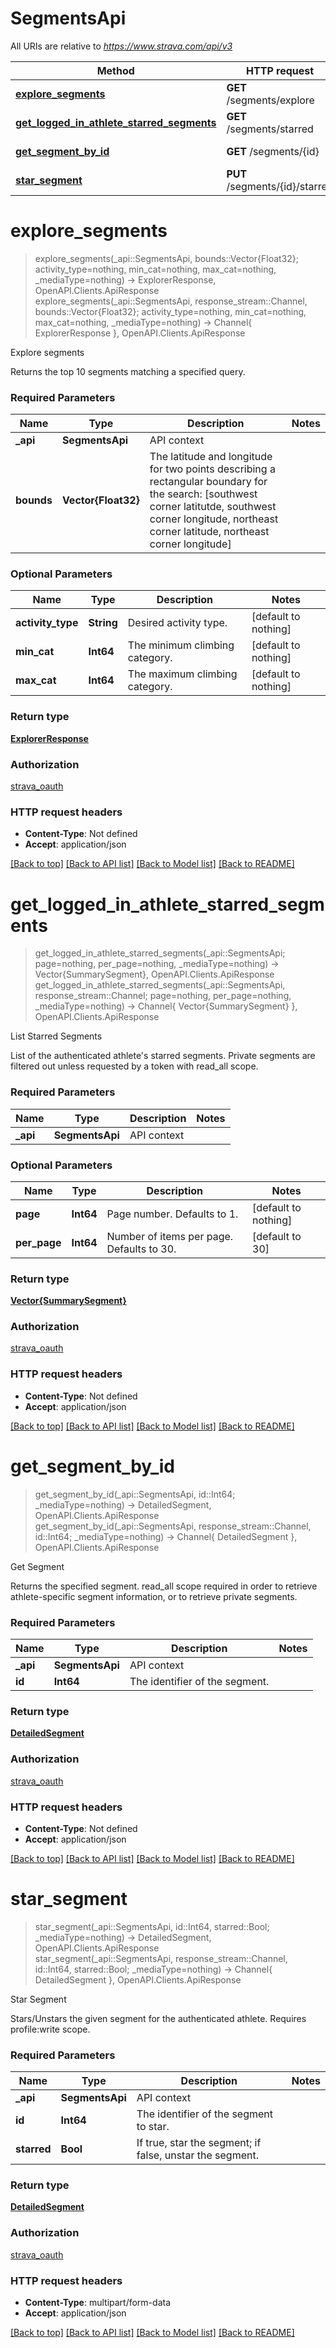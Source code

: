 # SegmentsApi

All URIs are relative to *https://www.strava.com/api/v3*

Method | HTTP request | Description
------------- | ------------- | -------------
[**explore_segments**](SegmentsApi.md#explore_segments) | **GET** /segments/explore | Explore segments
[**get_logged_in_athlete_starred_segments**](SegmentsApi.md#get_logged_in_athlete_starred_segments) | **GET** /segments/starred | List Starred Segments
[**get_segment_by_id**](SegmentsApi.md#get_segment_by_id) | **GET** /segments/{id} | Get Segment
[**star_segment**](SegmentsApi.md#star_segment) | **PUT** /segments/{id}/starred | Star Segment


# **explore_segments**
> explore_segments(_api::SegmentsApi, bounds::Vector{Float32}; activity_type=nothing, min_cat=nothing, max_cat=nothing, _mediaType=nothing) -> ExplorerResponse, OpenAPI.Clients.ApiResponse <br/>
> explore_segments(_api::SegmentsApi, response_stream::Channel, bounds::Vector{Float32}; activity_type=nothing, min_cat=nothing, max_cat=nothing, _mediaType=nothing) -> Channel{ ExplorerResponse }, OpenAPI.Clients.ApiResponse

Explore segments

Returns the top 10 segments matching a specified query.

### Required Parameters

Name | Type | Description  | Notes
------------- | ------------- | ------------- | -------------
 **_api** | **SegmentsApi** | API context | 
**bounds** | **Vector{Float32}** | The latitude and longitude for two points describing a rectangular boundary for the search: [southwest corner latitutde, southwest corner longitude, northeast corner latitude, northeast corner longitude] |

### Optional Parameters

Name | Type | Description  | Notes
------------- | ------------- | ------------- | -------------
 **activity_type** | **String** | Desired activity type. | [default to nothing]
 **min_cat** | **Int64** | The minimum climbing category. | [default to nothing]
 **max_cat** | **Int64** | The maximum climbing category. | [default to nothing]

### Return type

[**ExplorerResponse**](ExplorerResponse.md)

### Authorization

[strava_oauth](./README.md#strava_oauth)

### HTTP request headers

 - **Content-Type**: Not defined
 - **Accept**: application/json

[[Back to top]](#) [[Back to API list]](./README.md#api-endpoints) [[Back to Model list]](./README.md#models) [[Back to README]](./README.md)

# **get_logged_in_athlete_starred_segments**
> get_logged_in_athlete_starred_segments(_api::SegmentsApi; page=nothing, per_page=nothing, _mediaType=nothing) -> Vector{SummarySegment}, OpenAPI.Clients.ApiResponse <br/>
> get_logged_in_athlete_starred_segments(_api::SegmentsApi, response_stream::Channel; page=nothing, per_page=nothing, _mediaType=nothing) -> Channel{ Vector{SummarySegment} }, OpenAPI.Clients.ApiResponse

List Starred Segments

List of the authenticated athlete's starred segments. Private segments are filtered out unless requested by a token with read_all scope.

### Required Parameters

Name | Type | Description  | Notes
------------- | ------------- | ------------- | -------------
 **_api** | **SegmentsApi** | API context | 

### Optional Parameters

Name | Type | Description  | Notes
------------- | ------------- | ------------- | -------------
 **page** | **Int64** | Page number. Defaults to 1. | [default to nothing]
 **per_page** | **Int64** | Number of items per page. Defaults to 30. | [default to 30]

### Return type

[**Vector{SummarySegment}**](SummarySegment.md)

### Authorization

[strava_oauth](./README.md#strava_oauth)

### HTTP request headers

 - **Content-Type**: Not defined
 - **Accept**: application/json

[[Back to top]](#) [[Back to API list]](./README.md#api-endpoints) [[Back to Model list]](./README.md#models) [[Back to README]](./README.md)

# **get_segment_by_id**
> get_segment_by_id(_api::SegmentsApi, id::Int64; _mediaType=nothing) -> DetailedSegment, OpenAPI.Clients.ApiResponse <br/>
> get_segment_by_id(_api::SegmentsApi, response_stream::Channel, id::Int64; _mediaType=nothing) -> Channel{ DetailedSegment }, OpenAPI.Clients.ApiResponse

Get Segment

Returns the specified segment. read_all scope required in order to retrieve athlete-specific segment information, or to retrieve private segments.

### Required Parameters

Name | Type | Description  | Notes
------------- | ------------- | ------------- | -------------
 **_api** | **SegmentsApi** | API context | 
**id** | **Int64** | The identifier of the segment. |

### Return type

[**DetailedSegment**](DetailedSegment.md)

### Authorization

[strava_oauth](./README.md#strava_oauth)

### HTTP request headers

 - **Content-Type**: Not defined
 - **Accept**: application/json

[[Back to top]](#) [[Back to API list]](./README.md#api-endpoints) [[Back to Model list]](./README.md#models) [[Back to README]](./README.md)

# **star_segment**
> star_segment(_api::SegmentsApi, id::Int64, starred::Bool; _mediaType=nothing) -> DetailedSegment, OpenAPI.Clients.ApiResponse <br/>
> star_segment(_api::SegmentsApi, response_stream::Channel, id::Int64, starred::Bool; _mediaType=nothing) -> Channel{ DetailedSegment }, OpenAPI.Clients.ApiResponse

Star Segment

Stars/Unstars the given segment for the authenticated athlete. Requires profile:write scope.

### Required Parameters

Name | Type | Description  | Notes
------------- | ------------- | ------------- | -------------
 **_api** | **SegmentsApi** | API context | 
**id** | **Int64** | The identifier of the segment to star. |
**starred** | **Bool** | If true, star the segment; if false, unstar the segment. |

### Return type

[**DetailedSegment**](DetailedSegment.md)

### Authorization

[strava_oauth](./README.md#strava_oauth)

### HTTP request headers

 - **Content-Type**: multipart/form-data
 - **Accept**: application/json

[[Back to top]](#) [[Back to API list]](./README.md#api-endpoints) [[Back to Model list]](./README.md#models) [[Back to README]](./README.md)

